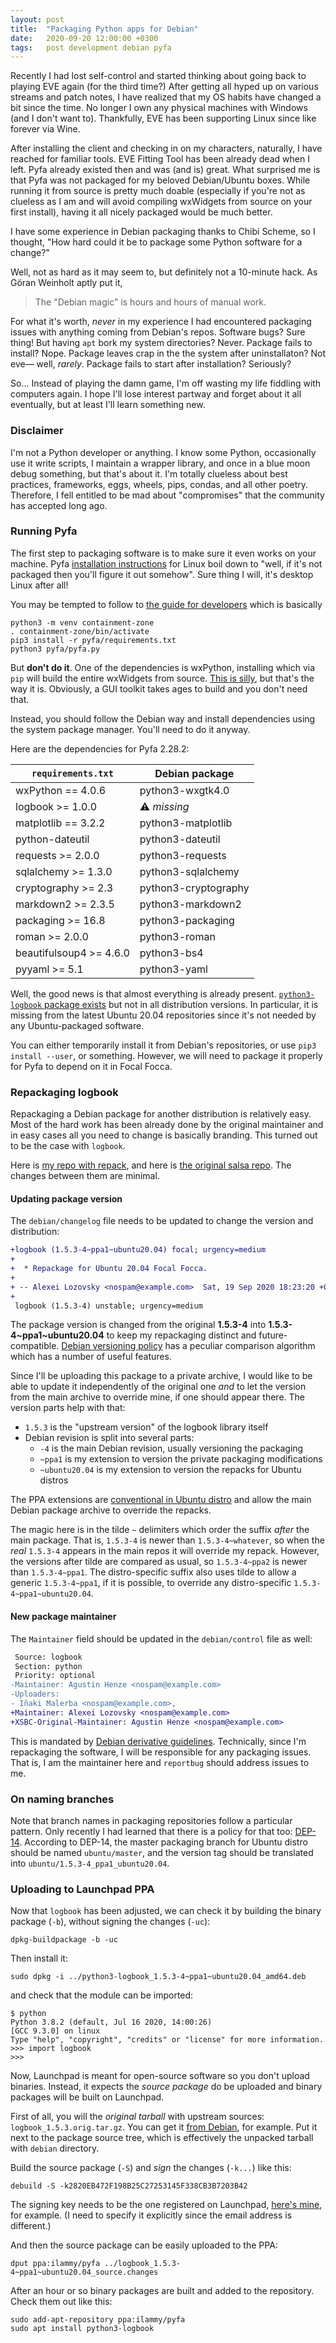 ```yaml
---
layout: post
title:  "Packaging Python apps for Debian"
date:   2020-09-20 12:00:00 +0300
tags:   post development debian pyfa
---
```


Recently I had lost self-control and started thinking about going back to playing EVE again (for the third time?)
After getting all hyped up on various streams and patch notes,
I have realized that my OS habits have changed a bit since the time.
No longer I own any physical machines with Windows (and I don't want to).
Thankfully, EVE has been supporting Linux since like forever via Wine.

After installing the client and checking in on my characters, naturally, I have reached for familiar tools.
EVE Fitting Tool has been already dead when I left.
Pyfa already existed then and was (and is) great.
What surprised me is that Pyfa was not packaged for my beloved Debian/Ubuntu boxes.
While running it from source is pretty much doable
(especially if you're not as clueless as I am and will avoid compiling wxWidgets from source on your first install),
having it all nicely packaged would be much better.

I have some experience in Debian packaging thanks to Chibi Scheme,
so I thought,
"How hard could it be to package some Python software for a change?"

Well, not as hard as it may seem to, but definitely not a 10-minute hack.
As Göran Weinholt aptly put it,

> The "Debian magic" is hours and hours of manual work.

For what it's worth, *never* in my experience I had encountered packaging issues with anything coming from Debian's repos.
Software bugs? Sure thing!
But having `apt` bork my system directories? Never.
Package fails to install? Nope.
Package leaves crap in the the system after uninstallaton? Not eve— well, *rarely*.
Package fails to start after installation? Seriously?

So... Instead of playing the damn game, I'm off wasting my life fiddling with computers again.
I hope I'll lose interest partway and forget about it all eventually, but at least I'll learn something new.

### Disclaimer

I'm not a Python developer or anything.
I know some Python, occasionally use it write scripts,
I maintain a wrapper library, and once in a blue moon debug something,
but that's about it.
I'm totally clueless about best practices, frameworks, eggs, wheels, pips, condas, and all other poetry.
Therefore, I fell entitled to be mad about "compromises" that the community has accepted long ago.

### Running Pyfa

The first step to packaging software is to make sure it even works on your machine.
Pyfa [installation instructions](https://github.com/pyfa-org/Pyfa#installation) for Linux
boil down to "well, if it's not packaged then you'll figure it out somehow".
Sure thing I will, it's desktop Linux after all!

You may be tempted to follow to [the guide for developers](https://github.com/pyfa-org/Pyfa/blob/master/CONTRIBUTING.md)
which is basically

```shell
python3 -m venv containment-zone
. containment-zone/bin/activate
pip3 install -r pyfa/requirements.txt
python3 pyfa/pyfa.py
```

But **don't do it**.
One of the dependencies is wxPython, installing which via `pip` will build the entire wxWidgets from source.
[This is silly](https://wxpython.org/blog/2017-08-17-builds-for-linux-with-pip/index.html), but that's the way it is.
Obviously, a GUI toolkit takes ages to build and you don't need that.

Instead, you should follow the Debian way and install dependencies using the system package manager.
You'll need to do it anyway.

Here are the dependencies for Pyfa 2.28.2:

| `requirements.txt`  | Debian package |
| ------------------- | -------------- |
| wxPython == 4.0.6   | python3-wxgtk4.0 |
| logbook >= 1.0.0    | ⚠ *missing* |
| matplotlib == 3.2.2 | python3-matplotlib |
| python-dateutil     | python3-dateutil |
| requests >= 2.0.0   | python3-requests |
| sqlalchemy >= 1.3.0 | python3-sqlalchemy |
| cryptography >= 2.3 | python3-cryptography |
| markdown2 >= 2.3.5  | python3-markdown2 |
| packaging >= 16.8   | python3-packaging |
| roman >= 2.0.0      | python3-roman |
| beautifulsoup4 >= 4.6.0 | python3-bs4 |
| pyyaml >= 5.1       | python3-yaml |

Well, the good news is that almost everything is already present.
[`python3-logbook` package exists](https://tracker.debian.org/pkg/logbook)
but not in all distribution versions.
In particular, it is missing from the latest Ubuntu 20.04 repositories
since it's not needed by any Ubuntu-packaged software.

You can either temporarily install it from Debian's repositories,
or use `pip3 install --user`, or something.
However, we will need to package it properly for Pyfa to depend on it in Focal Focca.

### Repackaging logbook

Repackaging a Debian package for another distribution is relatively easy.
Most of the hard work has been already done by the original maintainer
and in easy cases all you need to change is basically branding.
This turned out to be the case with `logbook`.

Here is [my repo with repack](https://git.sr.ht/~ilammy/logbook),
and here is [the original salsa repo](https://salsa.debian.org/debian/logbook).
The changes between them are minimal.

#### Updating package version

The `debian/changelog` file needs to be updated to change the version and distribution:

```diff
+logbook (1.5.3-4~ppa1~ubuntu20.04) focal; urgency=medium
+
+  * Repackage for Ubuntu 20.04 Focal Focca.
+
+ -- Alexei Lozovsky <nospam@example.com>  Sat, 19 Sep 2020 18:23:20 +0300
+
 logbook (1.5.3-4) unstable; urgency=medium
```

The package version is changed from the original **1.5.3-4** into **1.5.3-4\~ppa1\~ubuntu20.04**
to keep my repackaging distinct and future-compatible.
[Debian versioning policy](https://www.debian.org/doc/debian-policy/ch-controlfields.html#version)
has a peculiar comparison algorithm which has a number of useful features.

Since I'll be uploading this package to a private archive,
I would like to be able to update it independently of the original one
*and* to let the version from the main archive to override mine, if one should appear there.
The version parts help with that:

  - `1.5.3` is the "upstream version" of the logbook library itself
  - Debian revision is split into several parts:
    - `-4` is the main Debian revision, usually versioning the packaging
    - `~ppa1` is my extension to version the private packaging modifications
    - `~ubuntu20.04` is my extension to version the repacks for Ubuntu distros

The PPA extensions are [conventional in Ubuntu distro](https://help.launchpad.net/Packaging/PPA/Uploading#Using_packages_from_other_distributions)
and allow the main Debian package archive to override the repacks.

The magic here is in the tilde `~` delimiters which order the suffix *after* the main package.
That is, `1.5.3-4` is newer than `1.5.3-4~whatever`,
so when the *real* `1.5.3-4` appears in the main repos it will override my repack.
However, the versions after tilde are compared as usual, so `1.5.3-4~ppa2` is newer than `1.5.3-4~ppa1`.
The distro-specific suffix also uses tilde to allow a generic `1.5.3-4~ppa1`, if it is possible,
to override any distro-specific `1.5.3-4~ppa1~ubuntu20.04`.

#### New package maintainer

The `Maintainer` field should be updated in the `debian/control` file as well:

```diff
 Source: logbook
 Section: python
 Priority: optional
-Maintainer: Agustin Henze <nospam@example.com>
-Uploaders:
- Iñaki Malerba <nospam@example.com>,
+Maintainer: Alexei Lozovsky <nospam@example.com>
+XSBC-Original-Maintainer: Agustin Henze <nospam@example.com>
```

This is mandated by [Debian derivative guidelines](https://wiki.debian.org/Derivatives/Guidelines).
Technically, since I'm repackaging the software, I will be responsible for any packaging issues.
That is, I am the maintainer here and `reportbug` should address issues to me.

### On naming branches

Note that branch names in packaging repositories follow a particular pattern.
Only recently I had learned that there is a policy for that too: [DEP-14](https://dep-team.pages.debian.net/deps/dep14/).
According to DEP-14, the master packaging branch for Ubuntu distro should be named `ubuntu/master`,
and the version tag should be translated into `ubuntu/1.5.3-4_ppa1_ubuntu20.04`.

### Uploading to Launchpad PPA

Now that `logbook` has been adjusted,
we can check it by building the binary package (`-b`),
without signing the changes (`-uc`):

```shell
dpkg-buildpackage -b -uc
```

Then install it:

```shell
sudo dpkg -i ../python3-logbook_1.5.3-4~ppa1~ubuntu20.04_amd64.deb
```

and check that the module can be imported:

```
$ python
Python 3.8.2 (default, Jul 16 2020, 14:00:26)
[GCC 9.3.0] on linux
Type "help", "copyright", "credits" or "license" for more information.
>>> import logbook
>>>
```

Now, Launchpad is meant for open-source software so you don't upload binaries.
Instead, it expects the *source package* do be uploaded and binary packages will be built on Launchpad.

First of all, you will the *original tarball* with upstream sources: `logbook_1.5.3.orig.tar.gz`.
You can get it [from Debian](https://packages.debian.org/source/sid/logbook), for example.
Put it next to the package source tree, which is effectively the unpacked tarball with `debian` directory.

Build the source package (`-S`) and *sign* the changes (`-k...`) like this:

```shell
debuild -S -k2820EB472F198B25C27253145F338CB3B7203B42
```

The signing key needs to be the one registered on Launchpad,
[here's mine](https://keyserver.ubuntu.com/pks/lookup?fingerprint=on&op=index&search=0x2820EB472F198B25C27253145F338CB3B7203B42),
for example.
(I need to specify it explicitly since the email address is different.)

And then the source package can be easily uploaded to the PPA:

```shell
dput ppa:ilammy/pyfa ../logbook_1.5.3-4~ppa1~ubuntu20.04_source.changes
```

After an hour or so binary packages are built and added to the repository.
Check them out like this:

```shell
sudo add-apt-repository ppa:ilammy/pyfa
sudo apt install python3-logbook
```
